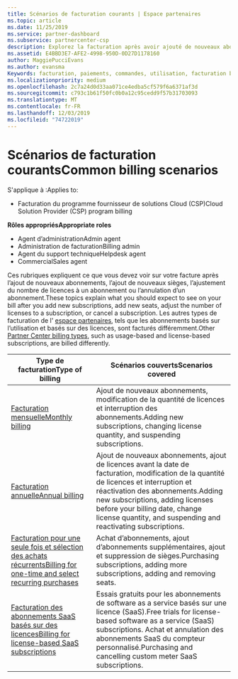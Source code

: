 ```yaml
---
title: Scénarios de facturation courants | Espace partenaires
ms.topic: article
ms.date: 11/25/2019
ms.service: partner-dashboard
ms.subservice: partnercenter-csp
description: Explorez la facturation après avoir ajouté de nouveaux abonnements, ajustez la quantité de licences ou annulez un abonnement. Découvrez les différences entre les abonnements basés sur l’utilisation et les licences.
ms.assetid: E4BBD3E7-AFE2-4998-950D-0D27D1178160
author: MaggiePucciEvans
ms.author: evansma
Keywords: facturation, paiements, commandes, utilisation, facturation basée sur la licence, date anniversaire, terme, annulation, renouvellement, formule prix, fichier de rapprochement, fichier de rapprochement
ms.localizationpriority: medium
ms.openlocfilehash: 2c7a24d0d33aa071ce4edba5cf579f6a6371af3d
ms.sourcegitcommit: c793c1b61f50fc0b0a12c95cedd9f57b31703093
ms.translationtype: MT
ms.contentlocale: fr-FR
ms.lasthandoff: 12/03/2019
ms.locfileid: "74722019"
---
```

# <a name="common-billing-scenarios"></a><span data-ttu-id="5c162-105">Scénarios de facturation courants</span><span class="sxs-lookup"><span data-stu-id="5c162-105">Common billing scenarios</span></span>

<span data-ttu-id="5c162-106">S'applique à :</span><span class="sxs-lookup"><span data-stu-id="5c162-106">Applies to:</span></span>

- <span data-ttu-id="5c162-107">Facturation du programme fournisseur de solutions Cloud (CSP)</span><span class="sxs-lookup"><span data-stu-id="5c162-107">Cloud Solution Provider (CSP) program billing</span></span>

<span data-ttu-id="5c162-108">**Rôles appropriés**</span><span class="sxs-lookup"><span data-stu-id="5c162-108">**Appropriate roles**</span></span>

- <span data-ttu-id="5c162-109">Agent d’administration</span><span class="sxs-lookup"><span data-stu-id="5c162-109">Admin agent</span></span>
- <span data-ttu-id="5c162-110">Administration de facturation</span><span class="sxs-lookup"><span data-stu-id="5c162-110">Billing admin</span></span>
- <span data-ttu-id="5c162-111">Agent du support technique</span><span class="sxs-lookup"><span data-stu-id="5c162-111">Helpdesk agent</span></span>
- <span data-ttu-id="5c162-112">Commercial</span><span class="sxs-lookup"><span data-stu-id="5c162-112">Sales agent</span></span>

<span data-ttu-id="5c162-113">Ces rubriques expliquent ce que vous devez voir sur votre facture après l’ajout de nouveaux abonnements, l’ajout de nouveaux sièges, l’ajustement du nombre de licences à un abonnement ou l’annulation d’un abonnement.</span><span class="sxs-lookup"><span data-stu-id="5c162-113">These topics explain what you should expect to see on your bill after you add new subscriptions, add new seats, adjust the number of licenses to a subscription, or cancel a subscription.</span></span> <span data-ttu-id="5c162-114">Les autres types de facturation de l' [espace partenaires](billing-different-types.md), tels que les abonnements basés sur l’utilisation et basés sur des licences, sont facturés différemment.</span><span class="sxs-lookup"><span data-stu-id="5c162-114">Other [Partner Center billing types](billing-different-types.md), such as usage-based and license-based subscriptions, are billed differently.</span></span>

| <span data-ttu-id="5c162-115">Type de facturation</span><span class="sxs-lookup"><span data-stu-id="5c162-115">Type of billing</span></span> | <span data-ttu-id="5c162-116">Scénarios couverts</span><span class="sxs-lookup"><span data-stu-id="5c162-116">Scenarios covered</span></span> |
| --------------- | ----------------- |
| [<span data-ttu-id="5c162-117">Facturation mensuelle</span><span class="sxs-lookup"><span data-stu-id="5c162-117">Monthly billing</span></span>](common-billing-scenarios-monthly.md) | <span data-ttu-id="5c162-118">Ajout de nouveaux abonnements, modification de la quantité de licences et interruption des abonnements.</span><span class="sxs-lookup"><span data-stu-id="5c162-118">Adding new subscriptions, changing license quantity, and suspending subscriptions.</span></span> |
| [<span data-ttu-id="5c162-119">Facturation annuelle</span><span class="sxs-lookup"><span data-stu-id="5c162-119">Annual billing</span></span>](common-billing-scenarios-annual.md) | <span data-ttu-id="5c162-120">Ajout de nouveaux abonnements, ajout de licences avant la date de facturation, modification de la quantité de licences et interruption et réactivation des abonnements.</span><span class="sxs-lookup"><span data-stu-id="5c162-120">Adding new subscriptions, adding licenses before your billing date, change license quantity, and suspending and reactivating subscriptions.</span></span> |
| [<span data-ttu-id="5c162-121">Facturation pour une seule fois et sélection des achats récurrents</span><span class="sxs-lookup"><span data-stu-id="5c162-121">Billing for one-time and select recurring purchases</span></span>](common-billing-scenarios-onetime-recurring.md) | <span data-ttu-id="5c162-122">Achat d’abonnements, ajout d’abonnements supplémentaires, ajout et suppression de sièges.</span><span class="sxs-lookup"><span data-stu-id="5c162-122">Purchasing subscriptions, adding more subscriptions, adding and removing seats.</span></span> |
| [<span data-ttu-id="5c162-123">Facturation des abonnements SaaS basés sur des licences</span><span class="sxs-lookup"><span data-stu-id="5c162-123">Billing for license-based SaaS subscriptions</span></span>](common-billing-scenarios-saas.md) | <span data-ttu-id="5c162-124">Essais gratuits pour les abonnements de software as a service basés sur une licence (SaaS).</span><span class="sxs-lookup"><span data-stu-id="5c162-124">Free trials for license-based software as a service (SaaS) subscriptions.</span></span> <span data-ttu-id="5c162-125">Achat et annulation des abonnements SaaS du compteur personnalisé.</span><span class="sxs-lookup"><span data-stu-id="5c162-125">Purchasing and cancelling custom meter SaaS subscriptions.</span></span> |
